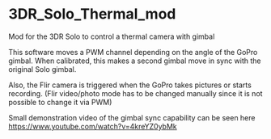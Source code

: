 # 3DR_Solo_Thermal_mod
Mod for the 3DR Solo to control a thermal camera with gimbal

This software moves a PWM channel depending on the angle of the GoPro gimbal. When calibrated, this makes a second gimbal move in sync with the original Solo gimbal.

Also, the Flir camera is triggered when the GoPro takes pictures or starts recording. (Flir video/photo mode has to be changed manually since it is not possible to change it via PWM)

Small demonstration video of the gimbal sync capability can be seen here
https://www.youtube.com/watch?v=4kreYZ0ybMk
